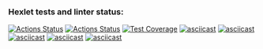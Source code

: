 ### Hexlet tests and linter status:
[![Actions Status](https://github.com/GHMan2021/python-project-lvl3/workflows/hexlet-check/badge.svg)](https://github.com/GHMan2021/python-project-lvl3/actions)
[![Actions Status](https://github.com/GHMan2021/python-project-lvl3/workflows/all-tests/badge.svg)](https://github.com/GHMan2021/python-project-lvl3/actions)
[![Test Coverage](https://api.codeclimate.com/v1/badges/fc3cda5c3f89aa5cb688/test_coverage)](https://codeclimate.com/github/GHMan2021/python-project-lvl3/test_coverage)
[![asciicast](https://asciinema.org/a/jgNyjHTmINFu24hhwxv1zMg1N.svg)](https://asciinema.org/a/jgNyjHTmINFu24hhwxv1zMg1N)
[![asciicast](https://asciinema.org/a/SfCQsCmH2IUlXfESzo3Vx82bx.svg)](https://asciinema.org/a/SfCQsCmH2IUlXfESzo3Vx82bx)
[![asciicast](https://asciinema.org/a/NIb7K6t5cfs3rFERtyc6VuUGD.svg)](https://asciinema.org/a/NIb7K6t5cfs3rFERtyc6VuUGD)
[![asciicast](https://asciinema.org/a/zaPf6D208MfNizm9v0pbrDGbl.svg)](https://asciinema.org/a/zaPf6D208MfNizm9v0pbrDGbl)
[![asciicast](https://asciinema.org/a/XOZgIiH12OgY56lmiDywneT0w.svg)](https://asciinema.org/a/XOZgIiH12OgY56lmiDywneT0w)